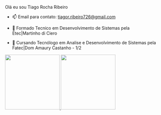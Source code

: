 Olá eu sou Tiago Rocha Ribeiro

- 📫 Email para contato: tiagor.ribeiro726@gmail.com 

- 📒 Formado Tecnico em Desenvolvimento de Sistemas pela Etec|Martinho di Ciero
- 📒 Cursando Tecnólogo em Analise e Desenvolvimento de Sistemas pela Fatec|Dom Amaury Castanho - 1/2

<div>
  <a href="https://https://github.com/Tigaas">
    <img height="180em" src="https://github-readme-stats.vercel.app/api?username=Tigaas&theme=tokyonight&show_icons=true&hide_border=false&count_private=true">
    <img height="180em" src="https://github-readme-stats.vercel.app/api/top-langs/?username=Tigaas&theme=tokyonight&show_icons=true&hide_border=false&layout=compact">
</div>



